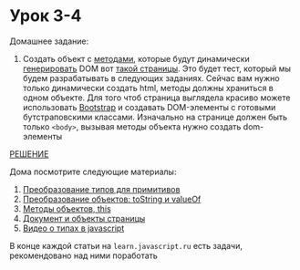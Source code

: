 # Урок 3-4

Домашнее задание:

1. Создать объект с [методами](https://learn.javascript.ru/object-methods), которые будут динамически [генерировать](https://learn.javascript.ru/modifying-document) DOM вот [такой страницы](/js_03-04/hw_js_03-04.jpg). Это будет тест, который мы будем разрабатывать в следующих заданиях. Сейчас вам нужно только динамически создать html, методы должны храниться в одном объекте. Для того чтоб страница выглядела красиво можете использовать [Bootstrap](http://getbootstrap.com/) и создавать DOM-элементы с готовыми бутстраповскими классами.
Изначально на странице должен быть только `<body>`, вызывая методы объекта нужно создать dom-элементы
  
[РЕШЕНИЕ](http://codepen.io/gnezdilov/pen/aNprXV)


Дома посмотрите следующие материалы:

1. [Преобразование типов для примитивов](https://learn.javascript.ru/types-conversion)
2. [Преобразование объектов: toString и valueOf](https://learn.javascript.ru/object-conversion)
3. [Методы объектов, this](https://learn.javascript.ru/object-methods)
4. [Документ и объекты страницы](https://learn.javascript.ru/document)
5. [Видео о типах в javascript](https://www.destroyallsoftware.com/talks/wat)

В конце каждой статьи на `learn.javascript.ru` есть задачи, рекомендовано над ними поработать